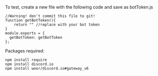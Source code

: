 To test, create a new file with the following code and save as botToken.js

```
//Warning! don't commit this file to git!
function getBotToken(){
	return "" //replace with your bot token
}
module.exports = {
  getBotToken: getBotToken
};
```


Packages required:
```
npm install require
npm install discord.io
npm install woor/discord.io#gateway_v6
```